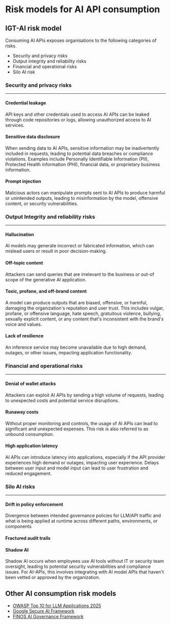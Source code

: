 
# Risk models for AI API consumption

<!-- vale Microsoft.Headings = NO -->
## IGT-AI risk model
<!-- vale Microsoft.Headings = NO -->

Consuming AI APIs exposes organisations to the following categories of risks.

- Security and privacy risks
- Output integrity and reliability risks
- Financial and operational risks
- Silo AI risk

### Security and privacy risks

---
#### Credential leakage

API keys and other credentials used to access AI APIs can be leaked through
 code repositories or logs, allowing unauthorized access
 to AI services.

#### Sensitive data disclosure

When sending data to AI APIs, sensitive information may be inadvertently
 included in requests, leading to potential data breaches or compliance
 violations. Examples include Personally Identifiable Information (PII),
 Protected Health information (PHI), financial data, or proprietary business
 information.

#### Prompt injection

Malicious actors can manipulate prompts sent to AI APIs to produce harmful or
 unintended outputs, leading to misinformation by the model, offensive content,
 or security vulnerabilities.

### Output Integrity and reliability risks

---
#### Hallucination

AI models may generate incorrect or fabricated information, which can mislead
 users or result in poor decision-making.

#### Off-topic content

Attackers can send queries that are irrelevant to the business
 or out-of scope of the generative AI application.

#### Toxic, profane, and off-brand content

A model can produce outputs that are biased, offensive, or harmful, damaging the
 organization's reputation and user trust. This includes vulgar, profane, or
 offensive language, hate speech, gratuitous violence, bullying, sexually
 explicit content, or any content that's inconsistent with the brand's voice
 and values.

#### Lack of resilience

An inference service may become unavailable due to high demand, outages, or
 other issues, impacting application functionality.

### Financial and operational risks

---
#### Denial of wallet attacks

Attackers can exploit AI APIs by sending a high volume of requests, leading to
 unexpected costs and potential service disruptions.

#### Runaway costs

Without proper monitoring and controls, the usage of AI APIs can lead to
 significant and unexpected expenses. This risk is also referred to as unbound consumption.

#### High application latency

AI APIs can introduce latency into applications, especially if the API
 provider experiences high demand or outages, impacting user experience. Delays
 between user input and model input can lead to user frustration and reduced
 engagement.

### Silo AI risks

---
#### Drift in policy enforcement

Divergence between intended governance policies for LLM/API traffic and what
 is being applied at runtime across different paths, environments, or components

#### Fractured audit trails

#### Shadow AI

Shadow AI occurs when employees use AI tools without IT or security team oversight,
 leading to potential security vulnerabilities and compliance issues. For AI-APIs,
 this involves integrating with AI model APIs that haven't been vetted or
 approved by the organization.

## Other AI consumption risk models

- [OWASP Top 10 for LLM Applications 2025](https://genai.owasp.org/llm-top-10/)
- [Google Secure AI Framework](https://saif.google/secure-ai-framework/risks)
- [FINOS AI Governance Framework](https://air-governance-framework.finos.org/)
